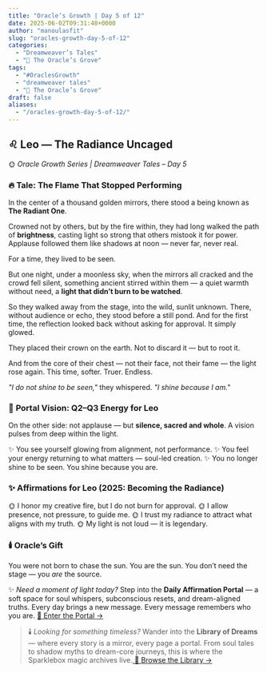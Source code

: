 ```yaml
---
title: "Oracle’s Growth | Day 5 of 12"
date: 2025-06-02T09:31:48+0000
author: "manoulasfit"
slug: "oracles-growth-day-5-of-12"
categories:
  - "Dreamweaver’s Tales"
  - "🔮 The Oracle’s Grove"
tags:
  - "#OraclesGrowth"
  - "dreamweaver tales"
  - "🔮 The Oracle’s Grove"
draft: false
aliases:
  - "/oracles-growth-day-5-of-12/"
---
```

## ♌️ Leo — The Radiance Uncaged

🌞 *Oracle Growth Series | Dreamweaver Tales – Day 5*

### 🔥 **Tale: The Flame That Stopped Performing**

In the center of a thousand golden mirrors, there stood a being known as **The Radiant One**.

Crowned not by others, but by the fire within, they had long walked the path of **brightness**, casting light so strong that others mistook it for power. Applause followed them like shadows at noon — never far, never real.

For a time, they lived to be seen.

But one night, under a moonless sky, when the mirrors all cracked and the crowd fell silent, something ancient stirred within them — a quiet warmth without need, a **light that didn’t burn to be watched**.

So they walked away from the stage, into the wild, sunlit unknown. There, without audience or echo, they stood before a still pond. And for the first time, the reflection looked back without asking for approval. It simply glowed.

They placed their crown on the earth. Not to discard it — but to root it.

And from the core of their chest — not their face, not their fame — the light rose again. This time, softer. Truer. Endless.

*"I do not shine to be seen,"* they whispered.
*"I shine because I am."*

### 🌌 **Portal Vision: Q2–Q3 Energy for Leo**

On the other side: not applause — but **silence, sacred and whole**.
A vision pulses from deep within the light.

✨ You see yourself glowing from alignment, not performance.
✨ You feel your energy returning to what matters — soul-led creation.
✨ You no longer shine to be seen. You shine because you are.

### ✨ **Affirmations for Leo (2025: Becoming the Radiance)**

🌞 I honor my creative fire, but I do not burn for approval.
🌞 I allow presence, not pressure, to guide me.
🌞 I trust my radiance to attract what aligns with my truth.
🌞 My light is not loud — it is legendary.

### 🕯️ **Oracle’s Gift**

You were not born to chase the sun.
You are the sun.
You don’t need the stage — you *are* the source.

✨ *Need a moment of light today?*
Step into the **Daily Affirmation Portal** — a soft space for soul whispers, subconscious resets, and dream-aligned truths.
Every day brings a new message. Every message remembers who you are.
[🌿 Enter the Portal →](https://sparklebox.blog/)

> 🕯️ *Looking for something timeless?*
Wander into the **Library of Dreams** — where every story is a mirror, every page a portal.
From soul tales to shadow myths to dream-core journeys, this is where the Sparklebox magic archives live.[
🌌 Browse the Library →](https://sparklebox.blog/tag/the-library-of-dreams/)